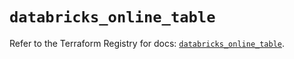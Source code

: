 # `databricks_online_table`

Refer to the Terraform Registry for docs: [`databricks_online_table`](https://registry.terraform.io/providers/databricks/databricks/1.60.0/docs/resources/online_table).
